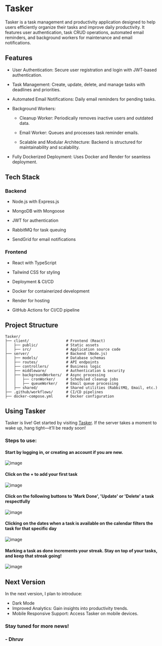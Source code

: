 # Tasker

Tasker is a task management and productivity application designed to help users efficiently organize their tasks and improve daily productivity. It features user authentication, task CRUD operations, automated email reminders, and background workers for maintenance and email notifications.

## Features

- User Authentication: Secure user registration and login with JWT-based authentication.

- Task Management: Create, update, delete, and manage tasks with deadlines and priorities.

- Automated Email Notifications: Daily email reminders for pending tasks.

- Background Workers:

  - Cleanup Worker: Periodically removes inactive users and outdated data.

  - Email Worker: Queues and processes task reminder emails.

  - Scalable and Modular Architecture: Backend is structured for maintainability and scalability.

- Fully Dockerized Deployment: Uses Docker and Render for seamless deployment.

## Tech Stack

### Backend

- Node.js with Express.js

- MongoDB with Mongoose

- JWT for authentication

- RabbitMQ for task queuing

- SendGrid for email notifications

### Frontend

- React with TypeScript

- Tailwind CSS for styling

- Deployment & CI/CD

- Docker for containerized development

- Render for hosting

- GitHub Actions for CI/CD pipeline

## Project Structure

```plaintext
Tasker/
├── client/                 # Frontend (React)
│   ├── public/             # Static assets
│   ├── src/                # Application source code
├── server/                 # Backend (Node.js)
│   ├── models/             # Database schemas
│   ├── routes/             # API endpoints
│   ├── controllers/        # Business logic
│   ├── middleware/         # Authentication & security
│   ├── backgroundWorkers/  # Async processing
│   │   ├── cronWorker/     # Scheduled cleanup jobs
│   │   ├── queueWorker/    # Email queue processing
│   ├── shared/             # Shared utilities (RabbitMQ, Email, etc.)
├── .github/workflows/      # CI/CD pipelines
├── docker-compose.yml      # Docker configuration
```

## Using Tasker

Tasker is live! Get started by visiting [Tasker](https://taskrapp.org). If the server takes a moment to wake up, hang tight—it’ll be ready soon!

### Steps to use:
#### Start by logging in, or creating an account if you are new.
![image](https://github.com/user-attachments/assets/3b515446-e002-46a7-a278-47e6a1c46b46)
#### Click on the + to add your first task
![image](https://github.com/user-attachments/assets/e6680004-60d3-4101-b62a-1022e067db95)
#### Click on the following buttons to 'Mark Done', 'Update' or 'Delete' a task respectfully
![image](https://github.com/user-attachments/assets/c787db4b-17fd-4f34-bb71-dd23547b5dd1)
#### Clicking on the dates when a task is available on the calendar filters the task for that specific day
![image](https://github.com/user-attachments/assets/26352f29-3be0-48d8-a43e-694fb2252689)
#### Marking a task as done increments your streak. Stay on top of your tasks, and keep that streak going!
![image](https://github.com/user-attachments/assets/5e4a6291-3655-463d-bf9e-7e235550a73e)

## Next Version

In the next version, I plan to introduce:
- Dark Mode
- Improved Analytics: Gain insights into productivity trends.
- Mobile Responsive Support: Access Tasker on mobile devices.

### Stay tuned for more news! 
### - Dhruv

